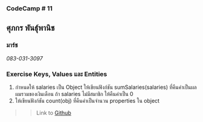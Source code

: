 ### CodeCamp # 11  

## **ศุภกร พันธุ์พานิช**  
### มาร์ช
*083-031-3097*  

### Exercise Keys, Values และ Entities
1. กำหนดให้ salaries เป็น Object ให้เขียนฟังก์ชัน sumSalaries(salaries) ที่คืนค่าเป็นผลผมรวมของเงินเดือน 
ถ้า salaries ไม่มีสมาชิก ให้คืนค่าเป็น 0
2. ให้เขียนฟังก์ชัน count(obj) ที่คืนค่าเป็นจำนวน properties ใน object

>> Link to [Github](https://github.com/machhhhhhh/Homework_Codecamp_10/tree/master/Advanced_Javascript/Keys_Values_Entities)